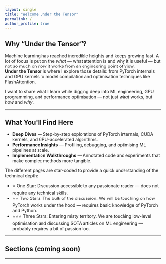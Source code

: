 ```yaml
---
layout: single
title: "Welcome Under the Tensor"
permalink: /
author_profile: true
---
```


## Why “Under the Tensor”?

Machine learning has reached incredible heights and keeps growing fast. A lot of focus is put on the *what* — what attention is and why it is useful — but not so much on *how* it works from an engineering point of view.  
**Under the Tensor** is where I explore those details: from PyTorch internals and GPU kernels to model compilation and optimisation techniques like FlashAttention.  

I want to share what I learn while digging deep into ML engineering, GPU programming, and performance optimisation — not just *what* works, but *how* and *why*.  

---

## What You'll Find Here

- **Deep Dives** — Step-by-step explorations of PyTorch internals, CUDA kernels, and GPU-accelerated algorithms.  
- **Performance Insights** — Profiling, debugging, and optimising ML pipelines at scale.  
- **Implementation Walkthroughs** — Annotated code and experiments that make complex methods more tangible.  

The different pages are star-coded to provide a quick understanding of the technical depth:

- ⭐ One Star: Discussion accessible to any passionate reader — does not require any technical skills.
- ⭐⭐ Two Stars: The bulk of the discussion. We will be touching on how PyTorch works under the hood — requires basic knowledge of PyTorch and Python.
- ⭐⭐⭐ Three Stars: Entering misty territory. We are touching low-level optimisation and discussing SOTA articles on ML engineering — probably requires a bit of passion too.

---

## Sections (coming soon)

---
